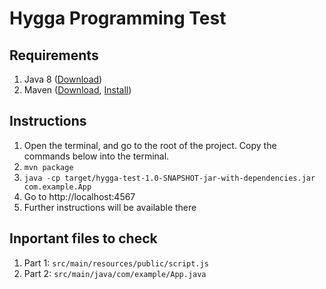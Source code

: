 # Hygga Programming Test
## Requirements
1. Java 8 ([Download](https://www.oracle.com/technetwork/java/javase/downloads/jdk8-downloads-2133151.html))
2. Maven ([Download](https://maven.apache.org/download.cgi), [Install](https://maven.apache.org/install.html))
## Instructions
1. Open the terminal, and go to the root of the project. Copy the commands below into the terminal.
2. ```mvn package```
3. ```java -cp target/hygga-test-1.0-SNAPSHOT-jar-with-dependencies.jar com.example.App```
4. Go to http://localhost:4567
5. Further instructions will be available there
## Inportant files to check
1. Part 1: ```src/main/resources/public/script.js```
2. Part 2: ```src/main/java/com/example/App.java```
